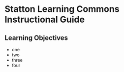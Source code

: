 # Statton Learning Commons Instructional Guide

## Learning Objectives 

* one 
* two
* three
* four